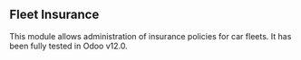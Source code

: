 Fleet Insurance
---------------

This module allows administration of insurance policies for car fleets.
It has been fully tested in Odoo v12.0.